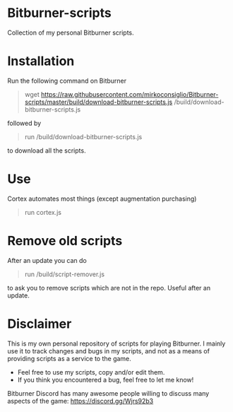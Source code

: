 # Bitburner-scripts

Collection of my personal Bitburner scripts.

# Installation

Run the following command on Bitburner

> wget https://raw.githubusercontent.com/mirkoconsiglio/Bitburner-scripts/master/build/download-bitburner-scripts.js /build/download-bitburner-scripts.js

followed by

> run /build/download-bitburner-scripts.js

to download all the scripts.

# Use

Cortex automates most things (except augmentation purchasing)

> run cortex.js

# Remove old scripts

After an update you can do

> run /build/script-remover.js

to ask you to remove scripts which are not in the repo. Useful after an update.

# Disclaimer

This is my own personal repository of scripts for playing Bitburner. I mainly use it to track changes and bugs in my
scripts, and not as a means of providing scripts as a service to the game.

* Feel free to use my scripts, copy and/or edit them.
* If you think you encountered a bug, feel free to let me know!

Bitburner Discord has many awesome people willing to discuss many aspects of the game: https://discord.gg/Wjrs92b3